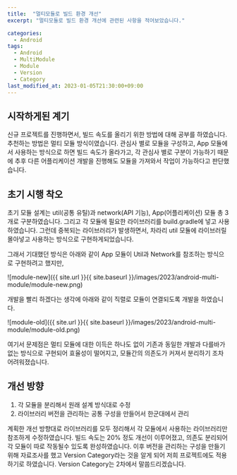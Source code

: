 ```yaml
---
title:  "멀티모듈로 빌드 환경 개선"
excerpt: "멀티모듈로 빌드 환경 개선에 관련된 사항을 적어보았습니다."

categories:
  - Android
tags:
  - Android
  - MultiModule
  - Module
  - Version
  - Category
last_modified_at: 2023-01-05T21:30:00+09:00
---
```


## 시작하게된 계기
신규 프로젝트를 진행하면서, 빌드 속도를 올리기 위한 방법에 대해 공부를 하였습니다.  추천하는 방법은 멀티 모듈 방식이였습니다.
관심사 별로 모듈을 구성하고, App 모듈에서 사용하는 방식으로 하면 빌드 속도가 올라가고, 각 관심사 별로 구분이 가능하기 때문에 추후 다른 어플리케이션 개발을 진행해도 모듈을 가져와서 작업이 가능하다고 판단했습니다.

## 초기 시행 착오
초기 모듈 설계는 util(공통 유틸)과 network(API 기능), App(어플리케이션) 모듈 총 3개로 구분하였습니다. 
그리고 각 모듈에 필요한 라이브러리를 build.gradle에 넣고 사용하였습니다.  그런데 중복되는 라이브러리가 발생하면서, 차라리 util 모듈에 라이브러릴 몰아넣고 사용하는 방식으로 구현하게되었습니다. 

그래서 기대했던 방식은 아래와 같이 App 모듈이 Util과 Network를 참조하는 방식으로 구현하려고 했지만,

![module-new]({{ site.url }}{{ site.baseurl }}/images/2023/android-multi-module/module-new.png)

개발을 빨리 하겠다는 생각에 아래와 같이 직렬로 모듈이 연결되도록 개발을 하였습니다.

![module-old]({{ site.url }}{{ site.baseurl }}/images/2023/android-multi-module/module-old.png)

여기서 문제점은 멀티 모듈에 대한 이득은 하나도 없이 기존과 동일한 개발과 다를바가 없는 방식으로 구현되어 효율성이 떨어지고, 모듈간의 의존도가 커져서 분리하기 조차 어려워졌습니다.

## 개선 방향

1. 각 모듈을 분리해서 원래 설계 방식대로 수정
2. 라이브러리 버전을 관리하는 공통 구성을 만들어서 한군대에서 관리

계획한 개선 방향대로 라이브러리를 모두 정리해서 각 모듈에서 사용하는 라이브러리만 참조하게 수정하였습니다. 
빌드 속도는 20% 정도 개선이 이루어졌고, 의존도 분리되어 각 모듈이 따로 작동될수 있도록 완성하였습니다.
이후 버전을 관리하는 구성을 만들기 위해 자료조사를 했고 Version Category라는 것을 알게 되어 저희 프로젝트에도 적용하기로 하였습니다.
Version Category는 2차에서 말씀드리겠습니다.